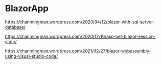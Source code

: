 # BlazorApp
https://chanmingman.wordpress.com/2020/04/12/blazor-with-sql-server-database/

https://chanmingman.wordpress.com/2020/12/16/asp-net-blazor-session-state/

https://chanmingman.wordpress.com/2021/02/27/blazor-webassembly-using-visual-studio-code/
